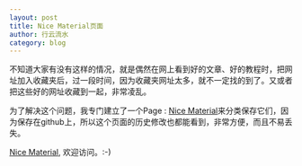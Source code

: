 ```yaml
---
layout: post
title: Nice Material页面
author: 行云流水
category: blog
---
```


不知道大家有没有这样的情况，就是偶然在网上看到好的文章、好的教程时，把网址加入收藏夹后，过一段时间，因为收藏夹网址太多，就不一定找的到了。又或者把这些好的网址收藏到一起，非常凌乱。

为了解决这个问题，我专门建立了一个Page : [Nice Material](../../nice-material.html)来分类保存它们，因为保存在github上，所以这个页面的历史修改也都能看到，非常方便，而且不易丢失。

[Nice Material](../../nice-material.html), 欢迎访问。:-)
